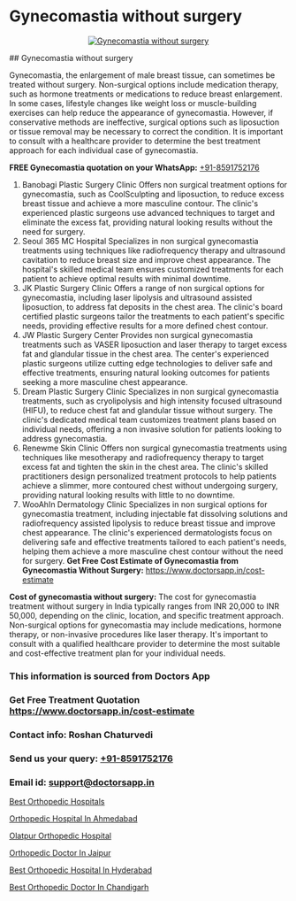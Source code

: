 # Gynecomastia without surgery

<p align="center">
  <a href="null">
    <img src="null" alt="Gynecomastia without surgery">
  </a>
</p>
## Gynecomastia without surgery

Gynecomastia, the enlargement of male breast tissue, can sometimes be treated without surgery. Non-surgical options include medication therapy, such as hormone treatments or medications to reduce breast enlargement. In some cases, lifestyle changes like weight loss or muscle-building exercises can help reduce the appearance of gynecomastia. However, if conservative methods are ineffective, surgical options such as liposuction or tissue removal may be necessary to correct the condition. It is important to consult with a healthcare provider to determine the best treatment approach for each individual case of gynecomastia.

**FREE Gynecomastia quotation on your WhatsApp:**  [+91-8591752176](https://api.whatsapp.com/send?phone=8591752176)

1) Banobagi Plastic Surgery Clinic   Offers non surgical treatment options for gynecomastia, such as CoolSculpting and liposuction, to reduce excess breast tissue and achieve a more masculine contour. The clinic's experienced plastic surgeons use advanced techniques to target and eliminate the excess fat, providing natural looking results without the need for surgery.
2) Seoul 365 MC Hospital   Specializes in non surgical gynecomastia treatments using techniques like radiofrequency therapy and ultrasound cavitation to reduce breast size and improve chest appearance. The hospital's skilled medical team ensures customized treatments for each patient to achieve optimal results with minimal downtime.
3) JK Plastic Surgery Clinic   Offers a range of non surgical options for gynecomastia, including laser lipolysis and ultrasound assisted liposuction, to address fat deposits in the chest area. The clinic's board certified plastic surgeons tailor the treatments to each patient's specific needs, providing effective results for a more defined chest contour.
4) JW Plastic Surgery Center   Provides non surgical gynecomastia treatments such as VASER liposuction and laser therapy to target excess fat and glandular tissue in the chest area. The center's experienced plastic surgeons utilize cutting edge technologies to deliver safe and effective treatments, ensuring natural looking outcomes for patients seeking a more masculine chest appearance.
5) Dream Plastic Surgery Clinic   Specializes in non surgical gynecomastia treatments, such as cryolipolysis and high intensity focused ultrasound (HIFU), to reduce chest fat and glandular tissue without surgery. The clinic's dedicated medical team customizes treatment plans based on individual needs, offering a non invasive solution for patients looking to address gynecomastia.
6) Renewme Skin Clinic   Offers non surgical gynecomastia treatments using techniques like mesotherapy and radiofrequency therapy to target excess fat and tighten the skin in the chest area. The clinic's skilled practitioners design personalized treatment protocols to help patients achieve a slimmer, more contoured chest without undergoing surgery, providing natural looking results with little to no downtime.
7)  WooAhIn Dermatology Clinic   Specializes in non surgical options for gynecomastia treatment, including injectable fat dissolving solutions and radiofrequency assisted lipolysis to reduce breast tissue and improve chest appearance. The clinic's experienced dermatologists focus on delivering safe and effective treatments tailored to each patient's needs, helping them achieve a more masculine chest contour without the need for surgery.
**Get Free Cost Estimate of Gynecomastia from Gynecomastia Without Surgery:** https://www.doctorsapp.in/cost-estimate

**Cost of gynecomastia without surgery:**
The cost for gynecomastia treatment without surgery in India typically ranges from INR 20,000 to INR 50,000, depending on the clinic, location, and specific treatment approach. Non-surgical options for gynecomastia may include medications, hormone therapy, or non-invasive procedures like laser therapy. It's important to consult with a qualified healthcare provider to determine the most suitable and cost-effective treatment plan for your individual needs.

### This information is sourced from Doctors App 
### Get Free Treatment Quotation https://www.doctorsapp.in/cost-estimate
### Contact info: Roshan Chaturvedi 
### Send us your query: [+91-8591752176](https://api.whatsapp.com/send?phone=8591752176) 
### Email id: support@doctorsapp.in

[Best Orthopedic Hospitals](https://www.linkedin.com/pulse/best-orthopedic-hospitals-meniscus-tear-treatment-nozme?trackingId=l1m3crgM7MLd0eJhGWS7cg%3D%3D&lipi=urn%3Ali%3Apage%3Ad_flagship3_company_admin%3BYMgSyE7iTb6%2BgQ5kQEIvvw%3D%3D)

[Orthopedic Hospital In Ahmedabad](https://www.linkedin.com/pulse/orthopedic-hospital-ahmedabad-knee-replacement-treatment-hkpne?trackingId=UL%2Fp2QBas5zXT%2BkeybAi7g%3D%3D&lipi=urn%3Ali%3Apage%3Ad_flagship3_company_admin%3BII%2FSNcWiSiigR90SV5cfEQ%3D%3D)

[Olatpur Orthopedic Hospital](https://medium.com/@manish632504/olatpur-orthopedic-hospital-e57f043c01d2)

[Orthopedic Doctor In Jaipur](https://medium.com/@vimalrana22/orthopedic-doctor-in-jaipur-cab5aa22cd63)

[Best Orthopedic Hospital In Hyderabad](https://doctors-apps.github.io/doctorsapp/best-orthopedic-hospital-in-hyderabad)

[Best Orthopedic Doctor In Chandigarh](https://doctors-apps.github.io/doctorsapp/best-orthopedic-doctor-in-chandigarh)

